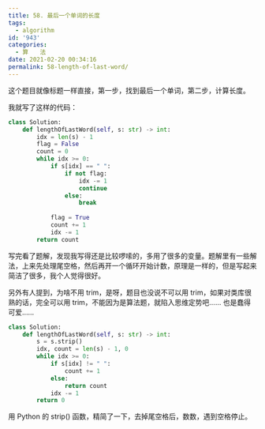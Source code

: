 ```yaml
---
title: 58. 最后一个单词的长度
tags:
  - algorithm
id: '943'
categories:
  - 算　　法
date: 2021-02-20 00:34:16
permalink: 58-length-of-last-word/
---
```


这个题目就像标题一样直接，第一步，找到最后一个单词，第二步，计算长度。

我就写了这样的代码：

```python
class Solution:
    def lengthOfLastWord(self, s: str) -> int:
        idx = len(s) - 1
        flag = False
        count = 0 
        while idx >= 0:
            if s[idx] == " ":
                if not flag:
                    idx -= 1
                    continue
                else:
                    break
            
            flag = True
            count += 1
            idx -= 1
        return count
```

写完看了题解，发现我写得还是比较啰嗦的，多用了很多的变量。题解里有一些解法，上来先处理尾空格，然后再开一个循环开始计数，原理是一样的，但是写起来简洁了很多，我个人觉得很好。

另外有人提到，为啥不用 trim，是呀，题目也没说不可以用 trim，如果对类库很熟的话，完全可以用 trim，不能因为是算法题，就陷入思维定势吧…… 也是蠢得可爱……

```python
class Solution:
    def lengthOfLastWord(self, s: str) -> int:
        s = s.strip()
        idx, count = len(s) - 1, 0
        while idx >= 0:
            if s[idx] != " ":
                count += 1
            else:
                return count
            idx -= 1
        return 0
```

用 Python 的 strip() 函数，精简了一下，去掉尾空格后，数数，遇到空格停止。